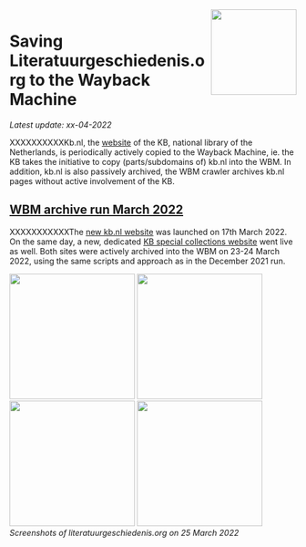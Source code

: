 <image src="https://upload.wikimedia.org/wikipedia/commons/thumb/1/17/Logo_Koninklijke_Bibliotheek_wordmark.svg/150px-Logo_Koninklijke_Bibliotheek_wordmark.svg.png" width="150" align="right"/>

# Saving Literatuurgeschiedenis.org to the Wayback Machine
*Latest update: xx-04-2022*

XXXXXXXXXXKb.nl, the [website](https://www.kb.nl) of the KB, national library of the Netherlands, is periodically actively copied to the Wayback Machine, ie. the KB takes the initiative to copy (parts/subdomains of) kb.nl into the WBM. In addition, kb.nl is also passively archived, the WBM crawler archives kb.nl pages without active involvement of the KB. 

## [WBM archive run March 2022](23032022/)
XXXXXXXXXXXThe [new kb.nl website](https://www.kb.nl) was launched on 17th March 2022. On the same day, a new, dedicated [KB special collections website](https://collecties.kb.nl) went live as well. Both sites were actively archived into the WBM on 23-24 March 2022, using the same scripts and approach as in the December 2021 run.

<kbd><image src="25032022/images/literatuurgeschiedenisorg_homepage_25032022.png" width="220"/></kbd>
<kbd><image src="25032022/images/literatuurgeschiedenisorg_tijdvak18eeeeuw_25032022.png" width="220"/></kbd>
<kbd><image src="25032022/images/literatuurgeschiedenisorg_willembilderdijk_25032022.png" width="220"/></kbd>
<kbd><image src="25032022/images/literatuurgeschiedenisorg_opkomstfotografie_25032022.png" width="220"/></kbd>
<br clear="all"/>
*Screenshots of literatuurgeschiedenis.org on 25 March 2022*
